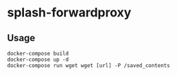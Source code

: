 # splash-forwardproxy

## Usage

```
docker-compose build
docker-compose up -d
docker-compose run wget wget [url] -P /saved_contents
```
